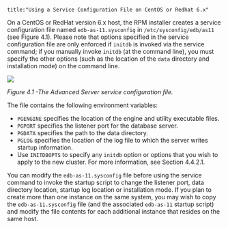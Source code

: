 ```
title:"Using a Service Configuration File on CentOS or Redhat 6.x"
```

<div id="using_a_service_configuration_file_on_centos_or_redhat_6" class="registered_link"></div>

On a CentOS or RedHat version 6.x host, the RPM installer creates a service configuration file named `edb-as-11.sysconfig` in `/etc/sysconfig/edb/as11` (see Figure 4.1). Please note that options specified in the service configuration file are only enforced if `initdb` is invoked via the service command; if you manually invoke `initdb` (at the command line), you must specify the other options (such as the location of the `data` directory and installation mode) on the command line.

![](C:\Users\Charm\Desktop\11\11\01_epas_inst_linux\images\the_advanced_server_service_configuration_file.png)

*Figure 4.1 -The Advanced Server service configuration file.*

The file contains the following environment variables:

- `PGENGINE` specifies the location of the engine and utility executable files.
- `PGPORT` specifies the listener port for the database server.
- `PGDATA` specifies the path to the data directory.
- `PGLOG` specifies the location of the log file to which the server writes startup information.
- Use `INITDBOPTS` to specify any `initdb` option or options that you wish to apply to the new cluster. For more information, see Section 4.4.2.1.

You can modify the `edb-as-11.sysconfig` file before using the service command to invoke the startup script to change the listener port, data directory location, startup log location or installation mode. If you plan to create more than one instance on the same system, you may wish to copy the `edb-as-11.sysconfig` file (and the associated `edb-as-11` startup script) and modify the file contents for each additional instance that resides on the same host.